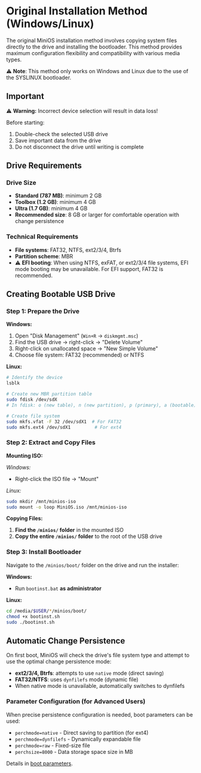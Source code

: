 # Original Installation Method (Windows/Linux)

The original MiniOS installation method involves copying system files directly to the drive and installing the bootloader. This method provides maximum configuration flexibility and compatibility with various media types.

⚠️ **Note**: This method only works on Windows and Linux due to the use of the SYSLINUX bootloader.


## Important

⚠️ **Warning:** Incorrect device selection will result in data loss!

Before starting:
1. Double-check the selected USB drive
2. Save important data from the drive
3. Do not disconnect the drive until writing is complete


## Drive Requirements

### Drive Size
- **Standard (787 MB)**: minimum 2 GB
- **Toolbox (1.2 GB)**: minimum 4 GB  
- **Ultra (1.7 GB)**: minimum 4 GB
- **Recommended size**: 8 GB or larger for comfortable operation with change persistence

### Technical Requirements
- **File systems**: FAT32, NTFS, ext2/3/4, Btrfs
- **Partition scheme**: MBR
- ⚠️ **EFI booting**: When using NTFS, exFAT, or ext2/3/4 file systems, EFI mode booting may be unavailable. For EFI support, FAT32 is recommended.

## Creating Bootable USB Drive

### Step 1: Prepare the Drive

**Windows:**
1. Open "Disk Management" (`Win+R` → `diskmgmt.msc`)
2. Find the USB drive → right-click → "Delete Volume"
3. Right-click on unallocated space → "New Simple Volume"
4. Choose file system: FAT32 (recommended) or NTFS

**Linux:**
```bash
# Identify the device
lsblk

# Create new MBR partition table
sudo fdisk /dev/sdX
# In fdisk: o (new table), n (new partition), p (primary), a (bootable), w (write)

# Create file system
sudo mkfs.vfat -F 32 /dev/sdX1  # For FAT32
sudo mkfs.ext4 /dev/sdX1         # For ext4
```

### Step 2: Extract and Copy Files

**Mounting ISO:**

*Windows:*
- Right-click the ISO file → "Mount"

*Linux:*
```bash
sudo mkdir /mnt/minios-iso
sudo mount -o loop MiniOS.iso /mnt/minios-iso
```

**Copying Files:**
1. **Find the `/minios/` folder** in the mounted ISO
2. **Copy the entire `/minios/` folder** to the root of the USB drive

### Step 3: Install Bootloader

Navigate to the `/minios/boot/` folder on the drive and run the installer:

**Windows:**
- Run `bootinst.bat` **as administrator**

**Linux:**
```bash
cd /media/$USER/*/minios/boot/
chmod +x bootinst.sh
sudo ./bootinst.sh
```

## Automatic Change Persistence

On first boot, MiniOS will check the drive's file system type and attempt to use the optimal change persistence mode:

- **ext2/3/4, Btrfs**: attempts to use `native` mode (direct saving)
- **FAT32/NTFS**: uses `dynfilefs` mode (dynamic file)
- When native mode is unavailable, automatically switches to dynfilefs

### Parameter Configuration (for Advanced Users)

When precise persistence configuration is needed, boot parameters can be used:

- `perchmode=native` - Direct saving to partition (for ext4)
- `perchmode=dynfilefs` - Dynamically expandable file
- `perchmode=raw` - Fixed-size file  
- `perchsize=8000` - Data storage space size in MB

Details in [boot parameters](Boot-Parameters.md).
